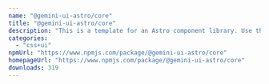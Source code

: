 ```yaml
---
name: "@gemini-ui-astro/core"
title: "@gemini-ui-astro/core"
description: "This is a template for an Astro component library. Use this template for writing components to use in multiple projects or publish to NPM."
categories:
  - "css+ui"
npmUrl: "https://www.npmjs.com/package/@gemini-ui-astro/core"
homepageUrl: "https://www.npmjs.com/package/@gemini-ui-astro/core"
downloads: 319
---
```

